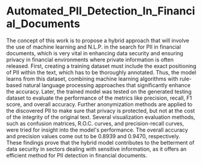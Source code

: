 # Automated_PII_Detection_In_Financial_Documents
The concept of this work is to propose a hybrid approach that will involve the use of machine learning and N.L.P. in the search for PII in financial documents, which is very vital in enhancing data security and ensuring privacy in financial environments where private information is often released. First, creating a training dataset must include the exact positioning of PII within the text, which has to be thoroughly annotated. Thus, the model learns from this dataset, combining machine learning algorithms with rule-based natural language processing approaches that significantly enhance the accuracy. Later, the trained model was tested on the generated testing dataset to evaluate the performance of the metrics like precision, recall, F1 score, and overall accuracy. Further anonymization methods are applied to the discovered PII to make sure that privacy is protected, but not at the cost of the integrity of the original text. Several visualization evaluation methods, such as confusion matrices, R.O.C. curves, and precision-recall curves, were tried for insight into the model's performance. The overall accuracy and precision values come out to be 0.8939 and 0.9470, respectively. These findings prove that the hybrid model contributes to the betterment of data security in sectors dealing with sensitive information, as it offers an efficient method for PII detection in financial documents. 
